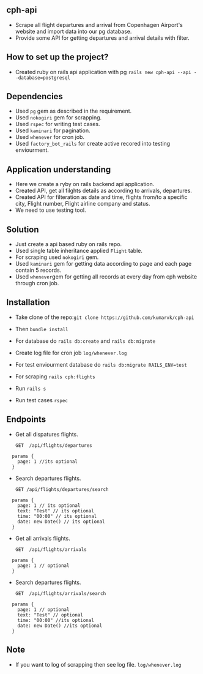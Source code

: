 ## cph-api
* Scrape all flight departures and arrival from Copenhagen Airport's website and import data into our pg database.
* Provide some API for getting departures and arrival details with filter.

## How to set up the project?
* Created ruby on rails api application with pg `rails new cph-api --api --database=postgresql`

## Dependencies
* Used `pg` gem as described in the requirement.
* Used `nokogiri` gem for scrapping.
* Used `rspec` for writing test cases.
* Used `kaminari` for pagination.
* Used `whenever` for cron job.
* Used `factory_bot_rails` for create active recored into testing enviourment.

## Application understanding
* Here we create a ryby on rails backend api application.
* Created API, get all filghts details as according to arrivals, departures.
* Created API for filteration as date and time, flights from/to a specific city, Flight number, Flight airline company and status.
* We need to use testing tool.

## Solution
* Just create a api based ruby on rails repo.
* Used single table inheritance applied `Flight` table.
* For scraping used `nokogiri` gem.
* Used `kaminari` gem for getting data according to page and each page contain 5 records.
* Used `whenever`gem for getting all records at every day from cph website through cron job.

## Installation
* Take clone of the repo:`git clone https://github.com/kumarvk/cph-api`

* Then `bundle install`

* For database do `rails db:create` and `rails db:migrate`

* Create log file for cron job `log/whenever.log`

* For test enviourment database do `rails db:migrate RAILS_ENV=test`

* For scraping `rails cph:flights`

* Run `rails s`

* Run test cases `rspec`

## Endpoints
* Get all dispatures flights.

  `GET  /api/flights/departures`
```
  params {
    page: 1 //its optional
  }
```
* Search departures flights.

  `GET /api/flights/departures/search`
```
  params {
    page: 1 // its optional
    text: "Test" // its optional
    time: "00:00" // its optional
    date: new Date() // its optional
  }
```
* Get all arrivals flights.

  `GET  /api/flights/arrivals`
```
  params {
    page: 1 // optional
  }
```
* Search departures flights.

  `GET  /api/flights/arrivals/search`
```
  params {
    page: 1 // optional
    text: "Test" // optional
    time: "00:00" //its optional
    date: new Date() //its optional
  }
```

## Note
* If you want to log of scrapping then see log file.
  `log/whenever.log`
